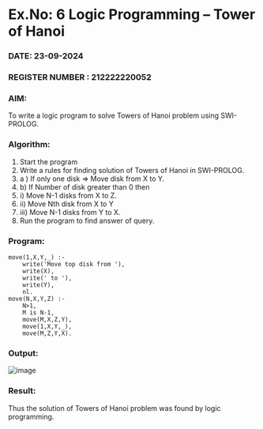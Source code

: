 # Ex.No: 6   Logic Programming – Tower of Hanoi  
### DATE:   23-09-2024                                                                    
### REGISTER NUMBER : 212222220052

### AIM: 
To  write  a logic program  to solve Towers of Hanoi problem  using SWI-PROLOG. 
### Algorithm:
1. Start the program
2.  Write a rules for finding solution of Towers of Hanoi in SWI-PROLOG.
3.  a )	If only one disk  => Move disk from X to Y.
4.  b)	If Number of disk greater than 0 then
5.    i)	Move  N-1 disks from X to Z.
6.    ii)	Move  Nth disk from X to Y
7.    iii)	Move  N-1 disks from Y to X.
8. Run the program  to find answer of  query.

### Program:
```
move(1,X,Y,_) :-  
    write('Move top disk from '), 
    write(X), 
    write(' to '), 
    write(Y), 
    nl. 
move(N,X,Y,Z) :- 
    N>1, 
    M is N-1, 
    move(M,X,Z,Y), 
    move(1,X,Y,_), 
    move(M,Z,Y,X).

```
### Output:

![image](https://github.com/santhoshkumar24263/AI_Lab_2023-24/assets/127171952/6b38249d-7a73-4c98-b856-d47834fcb866)


### Result:
Thus the solution of Towers of Hanoi problem was found by logic programming.
